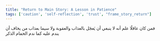 ```yaml
---
title: "Return to Main Story: A Lesson in Patience"
tags: ['caution', 'self-reflection', 'trust', "frame_story_return"]
---
```


 فمن كان عاقلًا علم أنه لا ينبغي أن يَعجَل بالعذاب والعقوبة ولا سيما بعذاب من يخاف أن يندم عليه كما ندم الحمام الذكر
